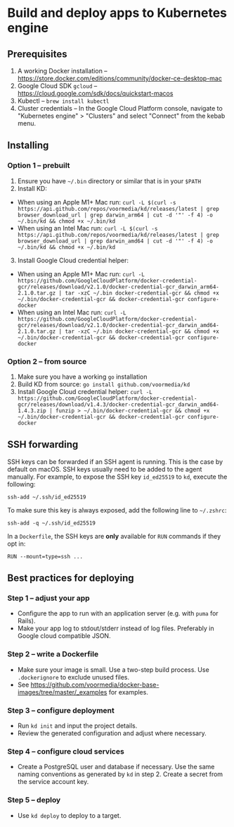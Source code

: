 # Build and deploy apps to Kubernetes engine

## Prerequisites

1. A working Docker installation – https://store.docker.com/editions/community/docker-ce-desktop-mac
2. Google Cloud SDK `gcloud` – https://cloud.google.com/sdk/docs/quickstart-macos
3. Kubectl – `brew install kubectl`
4. Cluster credentials – In the Google Cloud Platform console, navigate to "Kubernetes engine" > "Clusters" and select "Connect" from the kebab menu.

## Installing

### Option 1 – prebuilt

1. Ensure you have `~/.bin` directory or similar that is in your `$PATH`
2. Install KD:

- When using an Apple M1+ Mac run: `curl -L $(curl -s https://api.github.com/repos/voormedia/kd/releases/latest | grep browser_download_url | grep darwin_arm64 | cut -d '"' -f 4) -o ~/.bin/kd && chmod +x ~/.bin/kd`
- When using an Intel Mac run: `curl -L $(curl -s https://api.github.com/repos/voormedia/kd/releases/latest | grep browser_download_url | grep darwin_amd64 | cut -d '"' -f 4) -o ~/.bin/kd && chmod +x ~/.bin/kd`

3. Install Google Cloud credential helper:

- When using an Apple M1+ Mac run: `curl -L https://github.com/GoogleCloudPlatform/docker-credential-gcr/releases/download/v2.1.0/docker-credential-gcr_darwin_arm64-2.1.0.tar.gz | tar -xzC ~/.bin docker-credential-gcr && chmod +x ~/.bin/docker-credential-gcr && docker-credential-gcr configure-docker`
- When using an Intel Mac run: `curl -L https://github.com/GoogleCloudPlatform/docker-credential-gcr/releases/download/v2.1.0/docker-credential-gcr_darwin_amd64-2.1.0.tar.gz | tar -xzC ~/.bin docker-credential-gcr && chmod +x ~/.bin/docker-credential-gcr && docker-credential-gcr configure-docker`

### Option 2 – from source

1. Make sure you have a working `go` installation
2. Build KD from source: `go install github.com/voormedia/kd`
3. Install Google Cloud credential helper: `curl -L https://github.com/GoogleCloudPlatform/docker-credential-gcr/releases/download/v1.4.3/docker-credential-gcr_darwin_amd64-1.4.3.zip | funzip > ~/.bin/docker-credential-gcr && chmod +x ~/.bin/docker-credential-gcr && docker-credential-gcr configure-docker`

## SSH forwarding

SSH keys can be forwarded if an SSH agent is running. This is the case by
default on macOS. SSH keys usually need to be added to the agent manually. For
example, to expose the SSH key `id_ed25519` to `kd`, execute the following:

`ssh-add ~/.ssh/id_ed25519`

To make sure this key is always exposed, add the following line to `~/.zshrc`:

`ssh-add -q ~/.ssh/id_ed25519`

In a `Dockerfile`, the SSH keys are **only** available for `RUN` commands if they opt in:

`RUN --mount=type=ssh ...`

## Best practices for deploying

### Step 1 – adjust your app

- Configure the app to run with an application server (e.g. with `puma` for Rails).
- Make your app log to stdout/stderr instead of log files. Preferably in Google cloud compatible JSON.

### Step 2 – write a Dockerfile

- Make sure your image is small. Use a two-step build process. Use `.dockerignore` to exclude unused files.
- See https://github.com/voormedia/docker-base-images/tree/master/_examples for examples.

### Step 3 – configure deployment

- Run `kd init` and input the project details.
- Review the generated configuration and adjust where necessary.

### Step 4 – configure cloud services

- Create a PostgreSQL user and database if necessary. Use the same naming conventions as generated by `kd` in step 2. Create a secret from the service account key.

### Step 5 – deploy

- Use `kd deploy` to deploy to a target.
